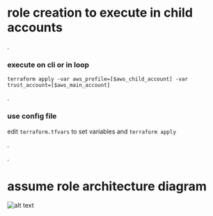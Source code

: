 # role creation to execute in child accounts

.

### execute on cli or in loop
`terraform apply -var aws_profile=[$aws_child_account] -var trust_account=[$aws_main_account]`


.

### use config file
edit `terraform.tfvars` to set variables and `terraform apply`


.


.
# assume role architecture diagram


![alt text](https://github.com/LucidumInc/lucidum-ami-deployment-seed/blob/master/assume-role.jpg?raw=true)

